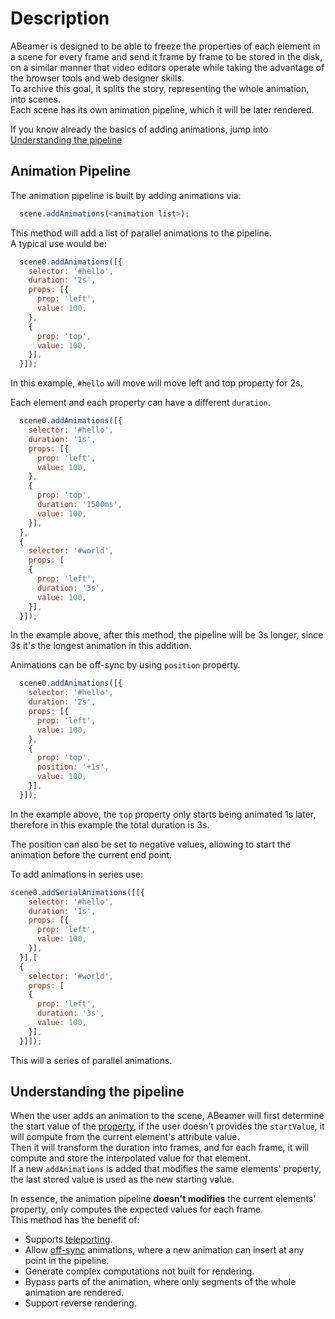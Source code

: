 <!--- @uuid: b8ee79d3-c12e-4a65-ba4a-7b9568e78d34 -->
<!--- @author: Alexandre Bento Freire -->
# Description

ABeamer is designed to be able to freeze the properties of each element in a scene for every frame and send it frame by frame to be stored in the disk, on a similar manner that video editors operate while taking the advantage of the browser tools and web designer skills.   
To archive this goal, it splits the story, representing the whole animation, into scenes.  
Each scene has its own animation pipeline, which it will be later rendered.   

If you know already the basics of adding animations, jump into  
[Understanding the pipeline](#understanding-the-pipeline)

## Animation Pipeline

The animation pipeline is built by adding animations via:   
```js
  scene.addAnimations(<animation list>);
```  
This method will add a list of parallel animations to the pipeline.   
A typical use would be:   
```js
  scene0.addAnimations([{
    selector: '#hello',
    duration: '2s',
    props: [{
      prop: 'left',
      value: 100,
    },
    {
      prop: 'top',
      value: 100,
    }],
  }]);
```
In this example, `#hello` will move will move left and top property for 2s.   

Each element and each property can have a different `duration`.   
```js
  scene0.addAnimations([{
    selector: '#hello',
    duration: '1s',
    props: [{
      prop: 'left',
      value: 100,
    },
    {
      prop: 'top',
      duration: '1500ms',
      value: 100,
    }],
  },
  {
    selector: '#world',
    props: [
    {
      prop: 'left',
      duration: '3s',
      value: 100,
    }],
  }]);
```
In the example above, after this method, the pipeline will be 3s longer, since 3s it's the longest animation in this addition.  
  
Animations can be off-sync by using `position` property.  
```js
  scene0.addAnimations([{
    selector: '#hello',
    duration: '2s',
    props: [{
      prop: 'left',
      value: 100,
    },
    {
      prop: 'top',
      position: '+1s',
      value: 100,
    }],
  }]);
```
In the example above, the `top` property only starts being animated 1s later, therefore in this example the total duration is 3s.  
  
The position can also be set to negative values, allowing to start the animation before the current end point.  
  
To add animations in series use:  
```js
scene0.addSerialAnimations([[{
    selector: '#hello',
    duration: '1s',
    props: [{
      prop: 'left',
      value: 100,
    }],
  }],[
  {
    selector: '#world',
    props: [
    {
      prop: 'left',
      duration: '3s',
      value: 100,
    }],
  }]]);
```
This will a series of parallel animations.  
  
## Understanding the pipeline

When the user adds an animation to the scene, ABeamer will first determine 
the start value of the [property](faq.md#why-addanimation-uses-properties-naming-and-not-attributes-), 
if the user doesn't provides the `startValue`, it will compute from the current element's attribute value.  
Then it will transform the duration into frames, and for each frame, 
it will compute and store the interpolated value for that element.  
If a new `addAnimations` is added that modifies the same elements' property, 
the last stored value is used as the new starting value.  
  
In essence, the animation pipeline **doesn't modifies** the current elements' property, 
only computes the expected values for each frame.  
This method has the benefit of:  
  
- Supports [teleporting](teleporter.md).   
- Allow [off-sync](glossary.md#off-sync) animations, where a new animation can insert at any point in the pipeline.   
- Generate complex computations not built for rendering.   
- Bypass parts of the animation, where only segments of the whole animation are rendered.   
- Support reverse rendering.   
